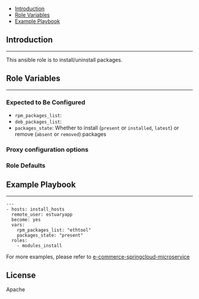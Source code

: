 * [Introduction](#1)
* [Role Variables](#2)
* [Example Playbook](#3)

## <a name="1">Introduction</a>
--------------

This ansible role is to install/uninstall packages.  

## <a name="2">Role Variables</a>
--------------

### Expected to Be Configured

* `rpm_packages_list`:
* `deb_packages_list`:
* `packages_state`: Whether to install (`present` or `installed`, `latest`) or remove (`absent` or `removed`) packages

### Proxy configuration options

### Role Defaults

## <a name="3">Example Playbook</a>
----------------

```
---
- hosts: install_hosts 
  remote_user: estuaryapp
  become: yes
  vars:
    rpm_packages_list: "ethtool"
    packages_state: "present"
  roles:
    - modules_install

```    

For more examples, please refer to [e-commerce-springcloud-microservice](https://github.com/open-estuary/appbenchmark/tree/master/apps/e-commerce-solutions/e-commerce-springcloud-microservice)

License
-------

Apache

